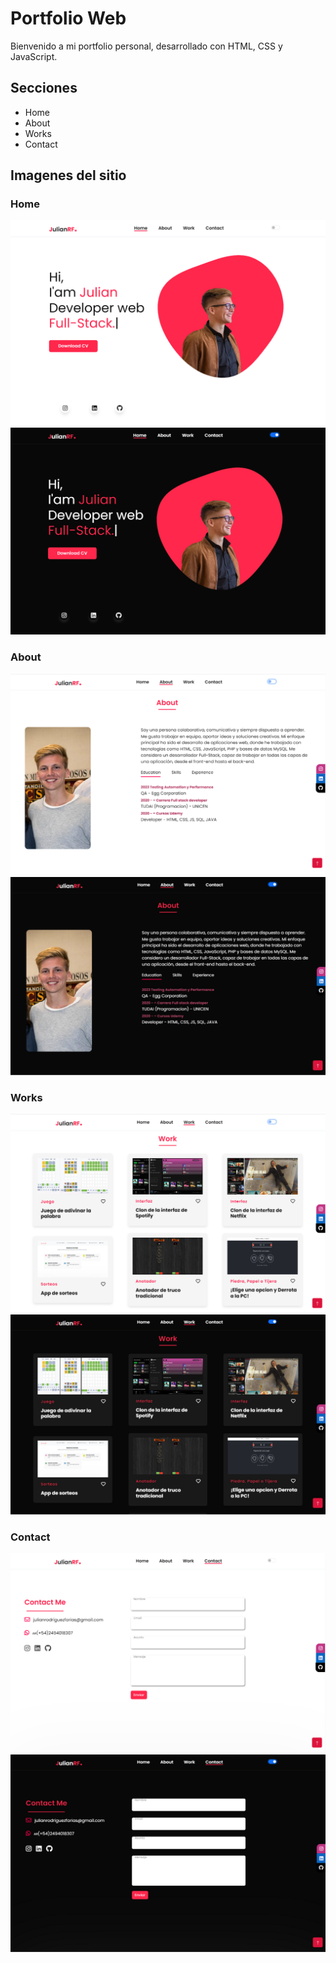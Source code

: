 # Portfolio Web

Bienvenido a mi portfolio personal, desarrollado con HTML, CSS y JavaScript.

## Secciones

- Home
- About
- Works
- Contact

## Imagenes del sitio
### Home
<div>
<img src="img/portfolio-light.png"/>
</div>

<div>
<img src="img/portfolio-dark.png"/>
</div>

### About
<div>
<img src="img/about-light.png"/>
</div>

<div>
<img src="img/about-dark.png"/>
</div>

### Works
<div>
<img src="img/work-light.png"/>
</div>

<div>
<img src="img/work-dark.png"/>
</div>

### Contact
<div>
<img src="img/contact-light.png"/>
</div>

<div>
<img src="img/contact-dark.png"/>
</div>



 
